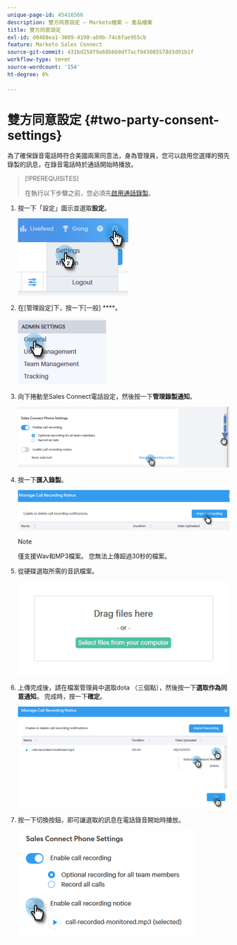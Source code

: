 ```yaml
---
unique-page-id: 45416566
description: 雙方同意設定 — Marketo檔案 — 產品檔案
title: 雙方同意設定
exl-id: d0468ea1-3009-4190-ab9b-74c6fae955cb
feature: Marketo Sales Connect
source-git-commit: 431bd258f9a68bbb9df7acf043085578d3d91b1f
workflow-type: tm+mt
source-wordcount: '154'
ht-degree: 0%

---
```


# 雙方同意設定 {#two-party-consent-settings}

為了確保錄音電話時符合美國兩黨同意法，身為管理員，您可以啟用您選擇的預先錄製的訊息，在錄音電話時於通話開始時播放。

>[!PREREQUISITES]
>
>在執行以下步驟之前，您必須先[啟用通話錄製](/help/marketo/product-docs/marketo-sales-connect/phone/enable-call-recording.md)。

1. 按一下「設定」圖示並選取&#x200B;**設定**。

   ![](assets/one-1.png)

1. 在[管理設定]下，按一下[一般] ****。

   ![](assets/two-1.png)

1. 向下捲動至Sales Connect電話設定，然後按一下&#x200B;**管理錄製通知**。

   ![](assets/three-1.png)

1. 按一下&#x200B;**匯入錄製**。

   ![](assets/four-1.png)

   >[!NOTE]
   >
   >僅支援Wav和MP3檔案。 您無法上傳超過30秒的檔案。

1. 從硬碟選取所需的音訊檔案。

   ![](assets/five.png)

1. 上傳完成後，請在檔案管理員中選取dota （三個點），然後按一下&#x200B;**選取作為同意通知**。 完成時，按一下&#x200B;**確定**。

   ![](assets/six.png)

1. 按一下切換按鈕，即可讓選取的訊息在電話錄音開始時播放。

   ![](assets/seven.png)
